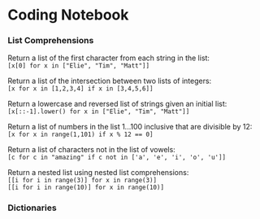 # Coding Notebook


### List Comprehensions

Return a list of the first character from each string in the list:  
```[x[0] for x in ["Elie", "Tim", "Matt"]]```

Return a list of the intersection between two lists of integers:  
```[x for x in [1,2,3,4] if x in [3,4,5,6]]```

Return a lowercase and reversed list of strings given an initial list:  
```[x[::-1].lower() for x in ["Elie", "Tim", "Matt"]]```

Return a list of numbers in the list 1...100 inclusive that are divisible by 12:  
```[x for x in range(1,101) if x % 12 == 0]```

Return a list of characters not in the list of vowels:  
```[c for c in "amazing" if c not in ['a', 'e', 'i', 'o', 'u']]```

Return a nested list using nested list comprehensions:  
```[[i for i in range(3)] for x in range(3)]```  
```[[i for i in range(10)] for x in range(10)]```  


### Dictionaries